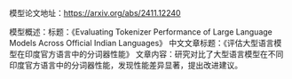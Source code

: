 模型论文地址：https://arxiv.org/abs/2411.12240

模型概述：标题：《Evaluating Tokenizer Performance of Large Language Models Across Official Indian Languages》
中文文章标题：《评估大型语言模型在印度官方语言中的分词器性能》
文章内容：研究对比了大型语言模型在不同印度官方语言中的分词器性能，发现性能差异显著，提出改进建议。
